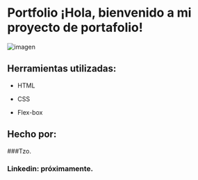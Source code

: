 # Portfolio ¡Hola, bienvenido a mi proyecto de portafolio!

![imagen](none)

## Herramientas utilizadas:

* HTML

* CSS

* Flex-box

## Hecho por:

###Tzo.

### Linkedin: próximamente.
